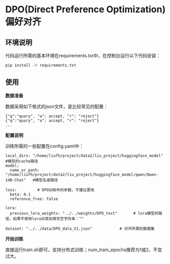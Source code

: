 # DPO(Direct Preference Optimization)偏好对齐

## 环境说明

代码运行所需的基本环境在requirements.txt中，在控制台运行以下代码安装：

```
pip install -r requirements.txt
```

## 使用

**数据准备**

数据采用如下格式的json文件，是比较常见的配置：


```
{"q":"quary", "a": accept, "r": "reject"}
{"q":"quary", "a": accept, "r": "reject"}
...
```

**配置说明**

训练所需的一些配置在config.yaml中：

```
local_dirs: "/home/liufh/project/data2/liu_project/huggingface_model"  #模型的cache路径
model:
  name_or_path: "/home/liufh/project/data2/liu_project/huggingface_model/qwen/Qwen-14B-Chat"   #模型名或路径

loss:         # DPO训练中的参数，不建议更改
  beta: 0.1
  reference_free: false

lora:
  previous_lora_weights: "../../weights/DPO_test"       # lora模型的路径，如果不使用lora对其则填写空字符串：""

dataset: "../../data/DPO_data_V1.json"            # 对齐所需的数据集
```

**开始训练**

直接运行train.sh即可，支持分布式训练；num_train_epochs推荐为1或2，不宜过大。


